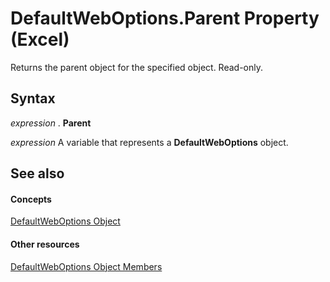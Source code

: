 
# DefaultWebOptions.Parent Property (Excel)

Returns the parent object for the specified object. Read-only.


## Syntax

 _expression_ . **Parent**

 _expression_ A variable that represents a **DefaultWebOptions** object.


## See also


#### Concepts


[DefaultWebOptions Object](5bd1d870-e8d9-cac1-d7a7-3aeaf7c4c3cd.md)
#### Other resources


[DefaultWebOptions Object Members](52db1398-01d8-eba5-772f-2923fdc89f5b.md)
